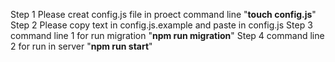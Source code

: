 Step 1  Please creat config.js  file in proect
        command line    "**touch config.js**"  
Step 2  Please copy text in config.js.example 
        and  paste in  config.js 
Step 3  command line 1 for run migration
        "**npm run migration**"
Step 4  command line 2  for run in  server
        "**npm run start**"


